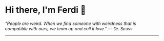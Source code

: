 <h1>Hi there, I'm Ferdi 👋</h1>

<p><em>
  "People are weird. When we find someone with weirdness that is compatible with ours, we team up and call it love." — Dr. Seuss
</em></p>

---
